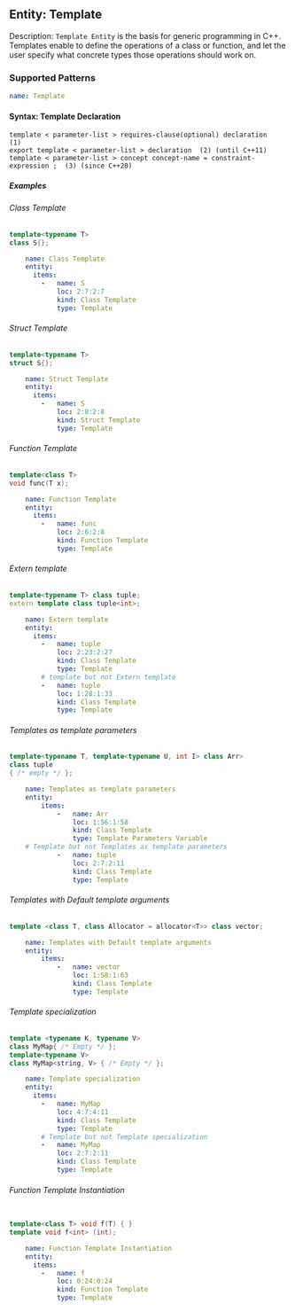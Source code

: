 ## Entity: Template

Description: `Template Entity` is the basis for generic programming in C++. Templates enable to define the operations of a class or function, and let the user specify what concrete types those operations should work on.

### Supported Patterns

```yaml
name: Template
```

#### Syntax: Template Declaration
```text
template < parameter-list > requires-clause(optional) declaration	(1)	
export template < parameter-list > declaration	(2)	(until C++11)
template < parameter-list > concept concept-name = constraint-expression ;	(3)	(since C++20)
```
##### Examples

###### Class Template

```CPP
template<typename T>
class S{};
```

```yaml
    name: Class Template
    entity:
      items:
        -   name: S
            loc: 2:7:2:7
            kind: Class Template
            type: Template
```

###### Struct Template
```CPP
template<typename T>
struct S{};
```

```yaml
    name: Struct Template
    entity:
      items:
        -   name: S
            loc: 2:8:2:8
            kind: Struct Template
            type: Template
```

###### Function Template
```CPP
template<class T>
void func(T x);
```

```yaml
    name: Function Template
    entity:
      items:
        -   name: func
            loc: 2:6:2:8
            kind: Function Template
            type: Template
```

###### Extern template
```CPP
template<typename T> class tuple;
extern template class tuple<int>;
```

```yaml
    name: Extern template
    entity:
      items:
        -   name: tuple
            loc: 2:23:2:27
            kind: Class Template
            type: Template
        # template but not Extern template
        -   name: tuple
            loc: 1:28:1:33
            kind: Class Template
            type: Template
```

###### Templates as template parameters
```CPP
template<typename T, template<typename U, int I> class Arr>
class tuple
{ /* empty */ };
```

```yaml
    name: Templates as template parameters
    entity:
        items:
            -   name: Arr
                loc: 1:56:1:58
                kind: Class Template
                type: Template Parameters Variable
    # Template but not Templates as template parameters
            -   name: tuple
                loc: 2:7:2:11
                kind: Class Template
                type: Template
```


###### Templates with Default template arguments
```CPP
template <class T, class Allocator = allocator<T>> class vector;
```

```yaml
    name: Templates with Default template arguments
    entity:
        items:
            -   name: vector
                loc: 1:58:1:63
                kind: Class Template
                type: Template
```

###### Template specialization
```CPP
template <typename K, typename V>
class MyMap{ /* Empty */ };
template<typename V>
class MyMap<string, V> { /* Empty */ };
```

```yaml
    name: Template specialization
    entity:
      items:
        -   name: MyMap
            loc: 4:7:4:11
            kind: Class Template
            type: Template
        # Template but not Template specialization
        -   name: MyMap
            loc: 2:7:2:11
            kind: Class Template
            type: Template
```


###### Function Template Instantiation
```CPP

template<class T> void f(T) { }
template void f<int> (int);
```

```yaml
    name: Function Template Instantiation
    entity:
      items:
        -   name: f
            loc: 0:24:0:24
            kind: Function Template
            type: Template
```